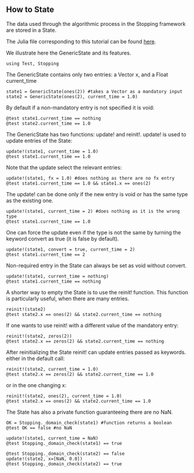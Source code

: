## How to State

The data used through the algorithmic process in the Stopping framework
are stored in a State.

The Julia file corresponding to this tutorial can be found [here](https://github.com/Goysa2/Stopping.jl/tree/master/test/examples/howtostate.jl).

We illustrate here the GenericState and its features.
```
using Test, Stopping
```

The GenericState contains only two entries:
 a Vector x, and a Float current_time
```
state1 = GenericState(ones(2)) #takes a Vector as a mandatory input
state2 = GenericState(ones(2), current_time = 1.0)
```

By default if a non-mandatory entry is not specified it is void:
```
@test state1.current_time == nothing
@test state2.current_time == 1.0
```

The GenericState has two functions: update! and reinit!.
update! is used to update entries of the State:
```
update!(state1, current_time = 1.0)
@test state1.current_time == 1.0
```
Note that the update select the relevant entries:
```
update!(state1, fx = 1.0) #does nothing as there are no fx entry
@test state1.current_time == 1.0 && state1.x == ones(2)
```

The update! can be done only if the new entry is void or has the same type
as the existing one.
```
update!(state1, current_time = 2) #does nothing as it is the wrong type
@test state1.current_time == 1.0
```
One can force the update even if the type is not the same by
turning the keyword convert as true (it is false by default).
```
update!(state1, convert = true, current_time = 2)
@test state1.current_time == 2
```
Non-required entry in the State can always be set as void without convert.
```
update!(state1, current_time = nothing)
@test state1.current_time == nothing
```

A shorter way to empty the State is to use the reinit! function.
This function is particularly useful, when there are many entries.
```
reinit!(state2)
@test state2.x == ones(2) && state2.current_time == nothing
```
If one wants to use reinit! with a different value of the mandatory entry:
```
reinit!(state2, zeros(2))
@test state2.x == zeros(2) && state2.current_time == nothing
```
After reinitializing the State reinit! can update entries passed as keywords.
either in the default call:
```
reinit!(state2, current_time = 1.0)
@test state2.x == zeros(2) && state2.current_time == 1.0
```
or in the one changing x:
```
reinit!(state2, ones(2), current_time = 1.0)
@test state2.x == ones(2) && state2.current_time == 1.0
```

The State has also a private function guaranteeing there are no NaN.
```
OK = Stopping._domain_check(state1) #function returns a boolean
@test OK == false #no NaN

update!(state1, current_time = NaN)
@test Stopping._domain_check(state1) == true

@test Stopping._domain_check(state2) == false
update!(state2, x=[NaN, 0.0])
@test Stopping._domain_check(state2) == true
```
